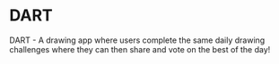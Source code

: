 # DART
DART - A drawing app where users complete the same daily drawing challenges  where they can then share and vote on the best of the day!
